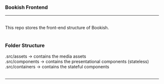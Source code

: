 ### Bookish Frontend
<hr><br>
This repo stores the front-end structure of Bookish.
<br><br>
<h3>Folder Structure</h3>
.src/assets -> contains the media assets <br>
.src/components -> contains the presentational components (stateless) <br>
.src/containers -> contains the stateful components <br>
<br>
<hr>